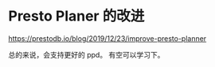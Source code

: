 # Presto Planer 的改进
https://prestodb.io/blog/2019/12/23/improve-presto-planner

总的来说，会支持更好的 ppd。
有空可以学习下。
